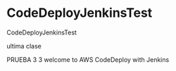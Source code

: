 # CodeDeployJenkinsTest
CodeDeployJenkinsTest

ultima clase

PRUEBA 3
3
welcome to AWS CodeDeploy with Jenkins
